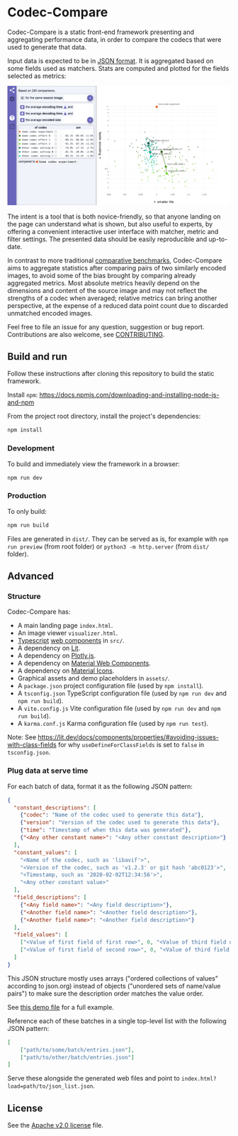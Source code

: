 # Codec-Compare

Codec-Compare is a static front-end framework presenting and aggregating
performance data, in order to compare the codecs that were used to generate that
data.

Input data is expected to be in [JSON format](#plug-data-at-serve-time). It is
aggregated based on some fields used as matchers. Stats are computed and plotted
for the fields selected as metrics:

![Screenshot of the demo page of codec_compare](readme_preview.png)

The intent is a tool that is both novice-friendly, so that anyone landing on the
page can understand what is shown, but also useful to experts, by offering a
convenient interactive user interface with matcher, metric and filter settings.
The presented data should be easily reproducible and up-to-date.

In contrast to more traditional
[comparative benchmarks](https://storage.googleapis.com/avif-comparison/index.html),
Codec-Compare aims to aggregate statistics after comparing pairs of two
similarly encoded images, to avoid some of the bias brought by comparing already
aggregated metrics. Most absolute metrics heavily depend on the dimensions and
content of the source image and may not reflect the strengths of a codec when
averaged; relative metrics can bring another perspective, at the expense of a
reduced data point count due to discarded unmatched encoded images.

Feel free to file an issue for any question, suggestion or bug report.
Contributions are also welcome, see [CONTRIBUTING](CONTRIBUTING.md).

## Build and run

Follow these instructions after cloning this repository to build the static
framework.

Install `npm`: https://docs.npmjs.com/downloading-and-installing-node-js-and-npm

From the project root directory, install the project's dependencies:

```sh
npm install
```

### Development

To build and immediately view the framework in a browser:

```sh
npm run dev
```

### Production

To only build:

```sh
npm run build
```

Files are generated in `dist/`. They can be served as is, for example with
`npm run preview` (from root folder) or `python3 -m http.server` (from `dist/`
folder).

## Advanced

### Structure

Codec-Compare has:

  - A main landing page `index.html`.
  - An image viewer `visualizer.html`.
  - [Typescript](https://www.typescriptlang.org)
    [web components](https://developer.mozilla.org/en-US/docs/Web/Web_Components)
    in `src/`.
  - A dependency on [Lit](https://lit.dev).
  - A dependency on [Plotly.js](https://plotly.com/javascript/).
  - A dependency on
    [Material Web Components](https://github.com/material-components/material-web).
  - A dependency on [Material Icons](https://fonts.google.com/icons).
  - Graphical assets and demo placeholders in `assets/`.
  - A `package.json` project configuration file (used by `npm install`).
  - A `tsconfig.json` TypeScript configuration file (used by `npm run dev` and
    `npm run build`).
  - A `vite.config.js` Vite configuration file (used by `npm run dev` and `npm
    run build`).
  - A `karma.conf.js` Karma configuration file (used by `npm run test`).

Note: See
https://lit.dev/docs/components/properties/#avoiding-issues-with-class-fields
for why `useDefineForClassFields` is set to `false` in `tsconfig.json`.

### Plug data at serve time

For each batch of data, format it as the following JSON pattern:

```json
{
  "constant_descriptions": [
    {"codec": "Name of the codec used to generate this data"},
    {"version": "Version of the codec used to generate this data"},
    {"time": "Timestamp of when this data was generated"},
    {"<Any other constant name>": "<Any other constant description>"}
  ],
  "constant_values": [
    "<Name of the codec, such as 'libavif'>",
    "<Version of the codec, such as 'v1.2.3' or git hash 'abc0123'>",
    "<Timestamp, such as '2020-02-02T12:34:56'>",
    "<Any other constant value>"
  ],
  "field_descriptions": [
    {"<Any field name>": "<Any field description>"},
    {"<Another field name>": "<Another field description>"},
    {"<Another field name>": "<Another field description>"}
  ],
  "field_values": [
    ["<Value of first field of first row>", 0, "<Value of third field of first row>"],
    ["<Value of first field of second row>", 0, "<Value of third field of second row>"]
  ]
}
```

This JSON structure mostly uses arrays ("ordered collections of values"
according to json.org) instead of objects ("unordered sets of name/value pairs")
to make sure the description order matches the value order.

See [this demo file](assets/demo_batch_webp_installed.json) for a full example.

Reference each of these batches in a single top-level list with the following
JSON pattern:

```json
[
    ["path/to/some/batch/entries.json"],
    ["path/to/other/batch/entries.json"]
]
```

Serve these alongside the generated web files and point to
`index.html?load=path/to/json_list.json`.

## License

See the [Apache v2.0 license](LICENSE) file.
